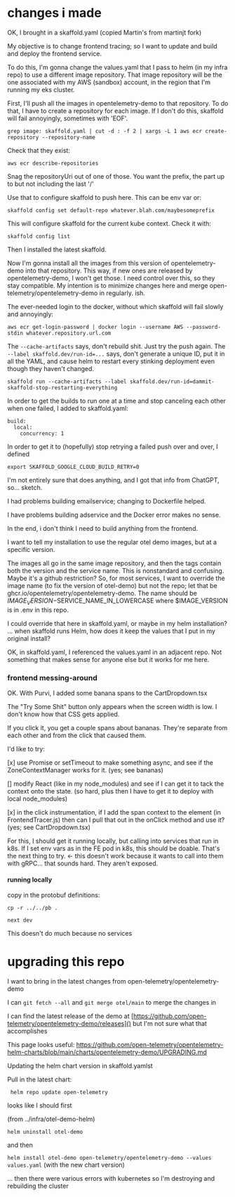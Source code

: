 # changes i made

OK, I brought in a skaffold.yaml (copied Martin's from martinjt fork)

My objective is to change frontend tracing; so I want to update and build and deploy
the frontend service.

To do this, I'm gonna change the values.yaml that I pass to helm (in my infra repo)
to use a different image repository.
That image repository will be the one associated with my AWS (sandbox) account, in the
region that I'm running my eks cluster.

First, I'll push all the images in opentelemetry-demo to that repository.
To do that, I have to create a repository for each image. If I don't do this, skaffold will fail annoyingly, sometimes with 'EOF'.

`grep image: skaffold.yaml | cut -d : -f 2 | xargs -L 1 aws ecr create-repository --repository-name`

Check that they exist:

`aws ecr describe-repositories`

Snag the repositoryUri out of one of those. You want the prefix, the part up to but not including the last '/'

Use that to configure skaffold to push here. This can be env var or:

`skaffold config set default-repo whatever.blah.com/maybesomeprefix`

This will configure skaffold for the current kube context. Check it with:

`skaffold config list`

Then I installed the latest skaffold.

Now I'm gonna install all the images from this version of opentelemetry-demo into that repository.
This way, if new ones are released by opentelemetry-demo, I won't get those. I need control
over this, so they stay compatible.
My intention is to minimize changes here and merge open-telemetry/opentelemetry-demo in regularly. ish.

The ever-needed login to the docker, without which skaffold will fail slowly and annoyingly:

`aws ecr get-login-password | docker login --username AWS --password-stdin whatever.repository.url.com`

The `--cache-artifacts` says, don't rebuild shit. Just try the push again.
The `--label skaffold.dev/run-id=...` says, don't generate a unique ID, put it in all the YAML, and cause helm to
restart every stinking deployment even though they haven't changed.

`skaffold run --cache-artifacts --label skaffold.dev/run-id=dammit-skaffold-stop-restarting-everything`

In order to get the builds to run one at a time and stop canceling each other when one failed,
I added to skaffold.yaml:

```
build:
  local:
    concurrency: 1
```

In order to get it to (hopefully) stop retrying a failed push over and over, I defined

`export SKAFFOLD_GOOGLE_CLOUD_BUILD_RETRY=0`

I'm not entirely sure that does anything, and I got that info from ChatGPT, so... sketch.

I had problems building emailservice; changing to Dockerfile helped.

I have problems building adservice and the Docker error makes no sense.

In the end, i don't think I need to build anything from the frontend.

I want to tell my installation to use the regular otel demo images, but at a specific version.

The images all go in the same image repository, and then the tags contain both the version and the service name. This is nonstandard and confusing. Maybe it's a github restriction? So, for most services, I want to override the image name (to fix the version of otel-demo) but not the repo; let that be ghcr.io/opentelemetry/opentelemetry-demo. The name should be $IMAGE_VERSION-$SERVICE_NAME_IN_LOWERCASE where $IMAGE_VERSION is in .env in this repo.

I could override that here in skaffold.yaml, or maybe in my helm installation? ... when skaffold runs Helm, how does it keep the values that I put in my original install?

OK, in skaffold.yaml, I referenced the values.yaml in an adjacent repo.
Not something that makes sense for anyone else but it works for me here.

### frontend messing-around

OK. With Purvi, I added some banana spans to the CartDropdown.tsx

The "Try Some Shit" button only appears when the screen width is low. I don't know how that CSS gets applied.

If you click it, you get a couple spans about bananas. They're separate from each other and from the click that caused them.

I'd like to try:

[x] use Promise or setTimeout to make something async, and see if the ZoneContextManager works for it. (yes; see bananas)

[] modify React (like in my node_modules) and see if I can get it to tack the context onto the state. (so hard, plus then I have to get it to deploy with local node_modules)

[x] in the click instrumentation, if I add the span context to the element (in FrontendTracer.js) then can I pull that out in the onClick method and use it? (yes; see CartDropdown.tsx)

For this, I should get it running locally, but calling into services that run in k8s. If I set env vars as in the FE pod in k8s, this should be doable. That's
the next thing to try. <- this doesn't work because it wants to call into them with gRPC... that sounds hard. They aren't exposed.

#### running locally

copy in the protobuf definitions:

`cp -r ../../pb .`

`next dev`

This doesn't do much because no services


# upgrading this repo

I want to bring in the latest changes from open-telemetry/opentelemetry-demo

I can `git fetch --all` and `git merge otel/main` to merge the changes in

I can find the latest release of the demo at [https://github.com/open-telemetry/opentelemetry-demo/releases]()
but I'm not sure what that accomplishes

This page looks useful: https://github.com/open-telemetry/opentelemetry-helm-charts/blob/main/charts/opentelemetry-demo/UPGRADING.md

Updating the helm chart version in skaffold.yamlst


Pull in the latest chart:

` helm repo update open-telemetry`

looks like I should first

(from ../infra/otel-demo-helm)

`helm uninstall otel-demo`

and then 

`helm install otel-demo open-telemetry/opentelemetry-demo --values values.yaml` (with the new chart version)

... then there were various errors with kubernetes so I'm destroying and rebuilding the cluster

